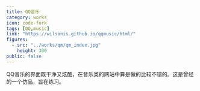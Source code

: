 ```yaml
---
title: QQ音乐
category: works
icon: code-fork
tags: [QQ,music]
link: "https://wilsonis.github.io/qqmusic/html/"
figures:
  - src: "../works/qm/qm_index.jpg"
    height: 300
public: false
---
```


QQ音乐的界面既干净又炫酷，在音乐类的网站中算是做的比较不错的。这是曾经的一个仿品，旨在练习。
